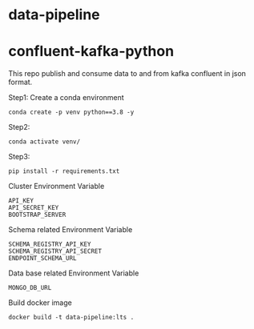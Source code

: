 # data-pipeline

# confluent-kafka-python

This repo publish and consume data to and from kafka confluent in json format.

Step1: Create a conda environment

```
conda create -p venv python==3.8 -y
```

Step2:

```
conda activate venv/
```

Step3:

```
pip install -r requirements.txt
```

Cluster Environment Variable

```
API_KEY
API_SECRET_KEY
BOOTSTRAP_SERVER
```

Schema related Environment Variable

```
SCHEMA_REGISTRY_API_KEY
SCHEMA_REGISTRY_API_SECRET
ENDPOINT_SCHEMA_URL
```

Data base related Environment Variable

```
MONGO_DB_URL
```

Build docker image

```
docker build -t data-pipeline:lts .
```
